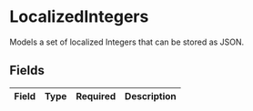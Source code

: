 # LocalizedIntegers

Models a set of localized Integers that can be stored as JSON.


## Fields

| Field       | Type        | Required    | Description |
| ----------- | ----------- | ----------- | ----------- |